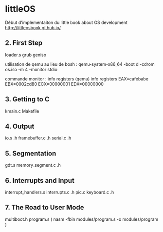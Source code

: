 # littleOS
Début d'implementaiton du little book about OS development http://littleosbook.github.io/

## 2. First Step
loader.s
grub 
geniso

utilisation de qemu au lieu de bosh : 
qemu-system-x86_64 -boot d -cdrom os.iso -m 4 -monitor stdio

commande monitor : info registers 
(qemu) info registers
EAX=cafebabe EBX=0002cd80 ECX=00000001 EDX=00000000


## 3. Getting to C
kmain.c
Makefile

## 4. Output
io.s .h
framebuffer.c .h 
serial.c .h 

## 5. Segmentation
gdt.s
memory_segment.c .h

## 6. Interrupts and Input
interrupt_handlers.s
interrupts.c .h
pic.c
keyboard.c .h

## 7. The Road to User Mode
multiboot.h
program.s ( nasm -fbin modules/program.s -o modules/program ) 
